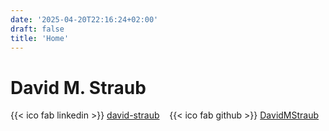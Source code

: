 ```yaml
---
date: '2025-04-20T22:16:24+02:00'
draft: false
title: 'Home'
---
```


# David M. Straub

{{< ico fab linkedin >}} [david-straub](https://www.linkedin.com/in/david-straub/)
&nbsp;&nbsp;
{{< ico fab github >}} [DavidMStraub](https://github.com/DavidMStraub/)